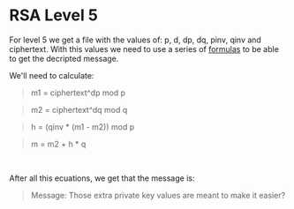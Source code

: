 RSA Level 5
===========

For level 5 we get a file with the values of: p, d, dp, dq, pinv, qinv and ciphertext. With this values we need to use 
a series of [formulas](https://en.wikipedia.org/wiki/RSA_(cryptosystem)#Example) to be able to get the decripted message.

We'll need to calculate:

> m1 = ciphertext^dp mod p

> m2 = ciphertext^dq mod q

> h = (qinv * (m1 - m2)) mod p

> m = m2 + h * q

<br/>

After all this ecuations, we get that the message is:

> Message: Those extra private key values are meant to make it easier?
